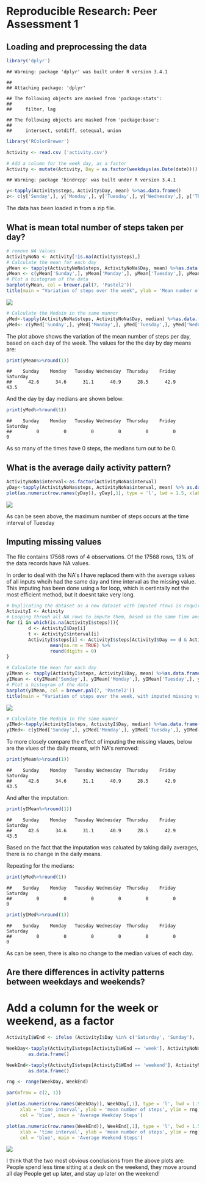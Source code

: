 # Reproducible Research: Peer Assessment 1


## Loading and preprocessing the data


```r
library('dplyr')
```

```
## Warning: package 'dplyr' was built under R version 3.4.1
```

```
## 
## Attaching package: 'dplyr'
```

```
## The following objects are masked from 'package:stats':
## 
##     filter, lag
```

```
## The following objects are masked from 'package:base':
## 
##     intersect, setdiff, setequal, union
```

```r
library('RColorBrewer')

Activity <- read.csv ('activity.csv')

# Add a column for the week day, as a factor
Activity <- mutate(Activity, Day = as.factor(weekdays(as.Date(date))))
```

```
## Warning: package 'bindrcpp' was built under R version 3.4.1
```

```r
y<-tapply(Activity$steps, Activity$Day, mean) %>%as.data.frame()
z<- c(y['Sunday',], y['Monday',], y['Tuesday',], y['Wednesday',], y['Thursday',], y['Friday',])
```

The data has been loaded in from a zip file.




## What is mean total number of steps taken per day?

```r
# remove NA Values
ActivityNoNa <- Activity[!is.na(Activity$steps),]
# Calculate the mean for each day
yMean <- tapply(ActivityNoNa$steps, ActivityNoNa$Day, mean) %>%as.data.frame()
yMean <- c(yMean['Sunday',], yMean['Monday',], yMean['Tuesday',], yMean['Wednesday',], yMean['Thursday',], yMean['Friday',], yMean ['Saturday',])
# Plot a histogram of the data
barplot(yMean, col = brewer.pal(7, 'Pastel2'))
title(main = "Variation of steps over the week", ylab = 'Mean number of steps')
```

![](PA1_template_files/figure-html/unnamed-chunk-2-1.png)<!-- -->

```r
# Calculate the Medain in the same mannor
yMed<-tapply(ActivityNoNa$steps, ActivityNoNa$Day, median) %>%as.data.frame()
yMed<- c(yMed['Sunday',], yMed['Monday',], yMed['Tuesday',], yMed['Wednesday',], yMed['Thursday',], yMed['Friday',], yMed['Saturday',])
```

The plot above shows the variation of the mean number of steps per day, based on each day of the week.
The values for the the day by day means are:

```r
print(yMean%>%round(1))
```

```
##    Sunday    Monday   Tuesday Wednesday  Thursday    Friday  Saturday 
##      42.6      34.6      31.1      40.9      28.5      42.9      43.5
```
And the day by day medians are shown below:

```r
print(yMed%>%round(1))
```

```
##    Sunday    Monday   Tuesday Wednesday  Thursday    Friday  Saturday 
##         0         0         0         0         0         0         0
```
As so many of the times have 0 steps, the medians turn out to be 0.

## What is the average daily activity pattern?


```r
ActivityNoNa$interval<-as.factor(ActivityNoNa$interval)
yDay<-tapply(ActivityNoNa$steps, ActivityNoNa$interval, mean) %>% as.data.frame()
plot(as.numeric(row.names(yDay)), yDay[,1], type = 'l', lwd = 1.5, xlab = 'time interval', ylab = 'mean number of steps', col = 'blue')
```

![](PA1_template_files/figure-html/unnamed-chunk-5-1.png)<!-- -->

As can be seen above, the maximum number of steps occurs at the time interval of Tuesday


## Imputing missing values
The file contains 17568 rows of 4 observations.
Of the 17568 rows, 13% of the data records have NA values. 

In order to deal with the NA's I have replaced them with the average values of all inputs whcih had the same day and time interval as the missing value. This imputing has been done using a for loop, which is certintally not the most efficient method, but it doesnt take very long.


```r
# Duplicating the dataset as a new dataset with imputed rtows is required by the  question
ActivityI <- Activity
# Looping throuh all NA rows to impute them, based on the same Time and Day
for (i in which(is.na(ActivityI$steps))){
        d <- ActivityI$Day[i]
        t <- ActivityI$interval[i]
        ActivityI$steps[i] <- ActivityI$steps[ActivityI$Day == d & ActivityI$interval == t] %>%
                mean(na.rm = TRUE) %>%
                round(digits = 0)
}

# Calculate the mean for each day
yIMean <- tapply(ActivityI$steps, ActivityI$Day, mean) %>%as.data.frame()
yIMean <- c(yIMean['Sunday',], yIMean['Monday',], yIMean['Tuesday',], yIMean['Wednesday',], yIMean['Thursday',], yIMean['Friday',], yIMean['Saturday',] )
# Plot a histogram of the data
barplot(yIMean, col = brewer.pal(7, 'Pastel2'))
title(main = "Variation of steps over the week, with imputed missing values", ylab = 'Mean number of steps')
```

![](PA1_template_files/figure-html/unnamed-chunk-6-1.png)<!-- -->

```r
# Calculate the Medain in the same mannor
yIMed<-tapply(ActivityI$steps, ActivityI$Day, median) %>%as.data.frame()
yIMed<- c(yIMed['Sunday',], yIMed['Monday',], yIMed['Tuesday',], yIMed['Wednesday',], yIMed['Thursday',], yIMed['Friday',], yIMed['Saturday',])
```

To more closely compare the effect of imputing the missing vlaues, below are the vlues of the daily means, with NA's removed:


```r
print(yMean%>%round(1))
```

```
##    Sunday    Monday   Tuesday Wednesday  Thursday    Friday  Saturday 
##      42.6      34.6      31.1      40.9      28.5      42.9      43.5
```
And after the imputation:

```r
print(yIMean%>%round(1))
```

```
##    Sunday    Monday   Tuesday Wednesday  Thursday    Friday  Saturday 
##      42.6      34.6      31.1      40.9      28.5      42.9      43.5
```
Based on the fact that the imputation was caluated by taking daily averages, there is no change in the daily means.

Repeating for the medians:


```r
print(yMed%>%round(1))
```

```
##    Sunday    Monday   Tuesday Wednesday  Thursday    Friday  Saturday 
##         0         0         0         0         0         0         0
```


```r
print(yIMed%>%round(1))
```

```
##    Sunday    Monday   Tuesday Wednesday  Thursday    Friday  Saturday 
##         0         0         0         0         0         0         0
```

As can be seen, there is also no change to the median values of each day.

## Are there differences in activity patterns between weekdays and weekends?


# Add a column for the week or weekend, as a factor


```r
ActivityI$WEnd <- ifelse (ActivityI$Day %in% c('Saturday', 'Sunday'), 'weekend', 'week')

WeekDay<-tapply(ActivityI$steps[ActivityI$WEnd == 'week'], ActivityNoNa$interval[ActivityI$WEnd == 'week'], mean) %>%
        as.data.frame()

WeekEnd<-tapply(ActivityI$steps[ActivityI$WEnd == 'weekend'], ActivityNoNa$interval[ActivityI$WEnd == 'weekend'], mean) %>%
        as.data.frame()

rng <- range(WeekDay, WeekEnd)

par(mfrow = c(2, 1))

plot(as.numeric(row.names(WeekDay)), WeekDay[,1], type = 'l', lwd = 1.5,
     xlab = 'time interval', ylab = 'mean number of steps', ylim = rng,
     col = 'blue', main = 'Average Weekday Steps')

plot(as.numeric(row.names(WeekEnd)), WeekEnd[,1], type = 'l', lwd = 1.5,
     xlab = 'time interval', ylab = 'mean number of steps', ylim = rng,
     col = 'blue', main = 'Average Weekend Steps')
```

![](PA1_template_files/figure-html/unnamed-chunk-11-1.png)<!-- -->

I think that the two most obvious conclusions from the above plots are:
People spend less time sitting at a desk on the weekend, they move around all day
People get up later, and stay up later on the weekend!
